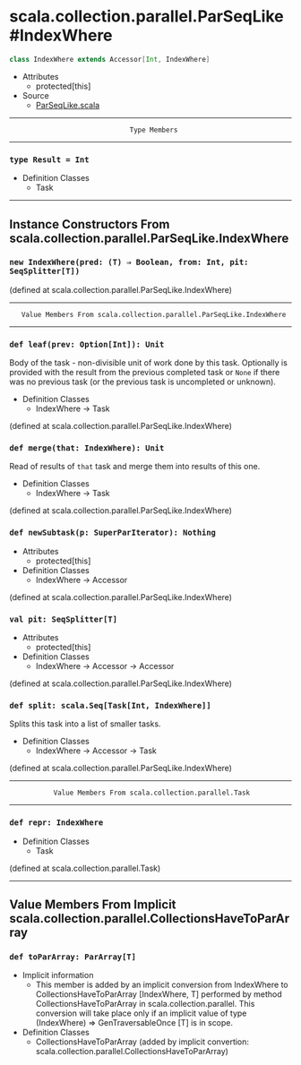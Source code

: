 
#               scala.collection.parallel.ParSeqLike#IndexWhere               #

```scala
class IndexWhere extends Accessor[Int, IndexWhere]
```

* Attributes
  * protected[this]
* Source
  * [ParSeqLike.scala](https://github.com/scala/scala/tree/6d09a1ba5f/src/library/scala/collection/parallel/ParSeqLike.scala#L1)


--------------------------------------------------------------------------------
                                  Type Members
--------------------------------------------------------------------------------


### `type Result = Int`                                                      ###

* Definition Classes
  * Task


--------------------------------------------------------------------------------
   Instance Constructors From scala.collection.parallel.ParSeqLike.IndexWhere
--------------------------------------------------------------------------------


### `new IndexWhere(pred: (T) ⇒ Boolean, from: Int, pit: SeqSplitter[T])`    ###

(defined at scala.collection.parallel.ParSeqLike.IndexWhere)


--------------------------------------------------------------------------------
       Value Members From scala.collection.parallel.ParSeqLike.IndexWhere
--------------------------------------------------------------------------------


### `def leaf(prev: Option[Int]): Unit`                                      ###

Body of the task - non-divisible unit of work done by this task. Optionally is
provided with the result from the previous completed task or `None` if there was
no previous task (or the previous task is uncompleted or unknown).

* Definition Classes
  * IndexWhere → Task

(defined at scala.collection.parallel.ParSeqLike.IndexWhere)


### `def merge(that: IndexWhere): Unit`                                      ###

Read of results of `that` task and merge them into results of this one.

* Definition Classes
  * IndexWhere → Task

(defined at scala.collection.parallel.ParSeqLike.IndexWhere)


### `def newSubtask(p: SuperParIterator): Nothing`                           ###

* Attributes
  * protected[this]
* Definition Classes
  * IndexWhere → Accessor

(defined at scala.collection.parallel.ParSeqLike.IndexWhere)


### `val pit: SeqSplitter[T]`                                                ###

* Attributes
  * protected[this]
* Definition Classes
  * IndexWhere → Accessor → Accessor

(defined at scala.collection.parallel.ParSeqLike.IndexWhere)


### `def split: scala.Seq[Task[Int, IndexWhere]]`                            ###

Splits this task into a list of smaller tasks.

* Definition Classes
  * IndexWhere → Accessor → Task

(defined at scala.collection.parallel.ParSeqLike.IndexWhere)


--------------------------------------------------------------------------------
               Value Members From scala.collection.parallel.Task
--------------------------------------------------------------------------------


### `def repr: IndexWhere`                                                   ###

* Definition Classes
  * Task

(defined at scala.collection.parallel.Task)


--------------------------------------------------------------------------------
Value Members From Implicit scala.collection.parallel.CollectionsHaveToParArray
--------------------------------------------------------------------------------


### `def toParArray: ParArray[T]`                                            ###

* Implicit information
  * This member is added by an implicit conversion from IndexWhere to
    CollectionsHaveToParArray [IndexWhere, T] performed by method
    CollectionsHaveToParArray in scala.collection.parallel. This conversion will
    take place only if an implicit value of type (IndexWhere) ⇒
    GenTraversableOnce [T] is in scope.
* Definition Classes
  * CollectionsHaveToParArray
(added by implicit convertion: scala.collection.parallel.CollectionsHaveToParArray)
